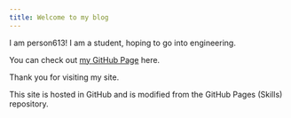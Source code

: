 ```yaml
---
title: Welcome to my blog
---
```


I am person613! I am a student, hoping to go into engineering. 

You can check out [my GitHub Page](https://github.com/person613) here. 

Thank you for visiting my site. 




This site is hosted in GitHub and is modified from the GitHub Pages (Skills) repository. 
